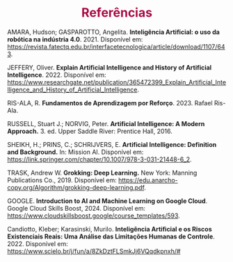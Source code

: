 <h1 style="color: #ab0746; font-weight: bold; text-align: center">Referências</h1> 

AMARA, Hudson; GASPAROTTO, Angelita. **Inteligência Artificial: o uso da robótica na indústria 4.0**. 2021. Disponível em: <https://revista.fatectq.edu.br/interfacetecnologica/article/download/1107/643>.

JEFFERY, Oliver. **Explain Artificial Intelligence and History of Artificial Intelligence**. 2022. Disponível em: <https://www.researchgate.net/publication/365472399_Explain_Artificial_Intelligence_and_History_of_Artificial_Intelligence>.

RIS-ALA, R. **Fundamentos de Aprendizagem por Reforço**. 2023. Rafael Ris-Ala.

RUSSELL, Stuart J.; NORVIG, Peter. **Artificial Intelligence: A Modern Approach.** 3. ed. Upper Saddle River: Prentice Hall, 2016.

SHEIKH, H.; PRINS, C.; SCHRIJVERS, E. **Artificial Intelligence: Definition and Background.** In: Mission AI. Disponível em: <https://link.springer.com/chapter/10.1007/978-3-031-21448-6_2>.

TRASK, Andrew W. **Grokking: Deep Learning.** New York: Manning Publications Co., 2019. Disponível em: <https://edu.anarcho-copy.org/Algorithm/grokking-deep-learning.pdf>.

GOOGLE. **Introduction to AI and Machine Learning on Google Cloud**. Google Cloud Skills Boost, 2024. Disponível em: https://www.cloudskillsboost.google/course_templates/593.

Candiotto, Kleber; Karasinski, Murilo. **Inteligência Artificial e os Riscos Existenciais Reais: Uma Análise das Limitações Humanas de Controle**. 2022. Disponível em: https://www.scielo.br/j/fun/a/8ZkDztFLSmkJj6VQqdkpnxh/# 
